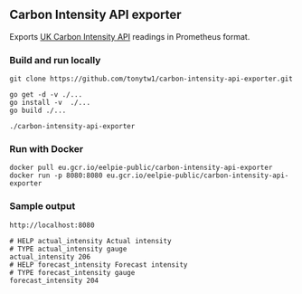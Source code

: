 ## Carbon Intensity API exporter

Exports [UK Carbon Intensity API](https://carbonintensity.org.uk/) readings in Prometheus format.


### Build and run locally

```
git clone https://github.com/tonytw1/carbon-intensity-api-exporter.git

go get -d -v ./...
go install -v  ./...
go build ./...

./carbon-intensity-api-exporter
```

### Run with Docker

```
docker pull eu.gcr.io/eelpie-public/carbon-intensity-api-exporter
docker run -p 8080:8080 eu.gcr.io/eelpie-public/carbon-intensity-api-exporter
```


### Sample output

```
http://localhost:8080

# HELP actual_intensity Actual intensity 
# TYPE actual_intensity gauge
actual_intensity 206
# HELP forecast_intensity Forecast intensity 
# TYPE forecast_intensity gauge
forecast_intensity 204
```
